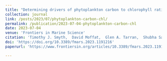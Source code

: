 ```yaml
---
title: "Determining drivers of phytoplankton carbon to chlorophyll ratio at Atlantic Basin scale"
collection: journal
link: /posts/2023/07/phytoplankton-carbon-chl/
permalink: /publication/2023-07-04-phytoplankton-carbon-chl
date: 2023-07-04
venue: 'Frontiers in Marine Science'
citation: 'Timothy J. Smyth,  David Moffat,  Glen A. Tarran,  Shubha Sathyendranath,  François Ribalet and John Casey &quot;Determining drivers of phytoplankton carbon to chlorophyll ratio at Atlantic Basin scale.&quot; Frontiers in Marine Science. Volume 10, July 2023'
doi: 'https://doi.org/10.3389/fmars.2023.1191216'
paperurl: 'https://www.frontiersin.org/articles/10.3389/fmars.2023.1191216/'

---
```

